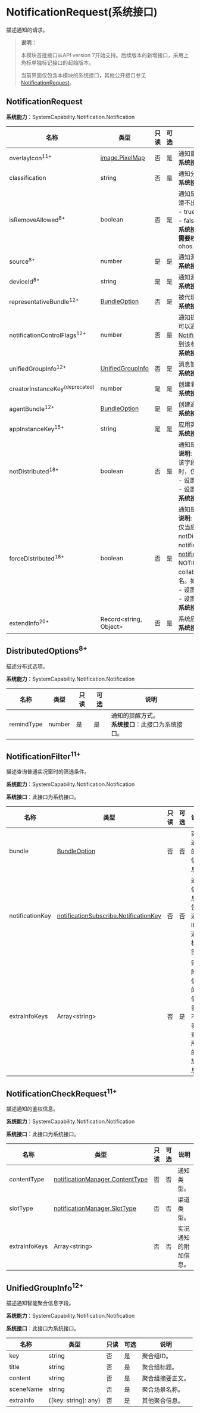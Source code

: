 # NotificationRequest(系统接口)
<!--Kit: Notification Kit-->
<!--Subsystem: Notification-->
<!--Owner: @michael_woo888-->
<!--Designer: @dongqingran; @wulong158-->
<!--Tester: @wanghong1997-->
<!--Adviser: @huipeizi-->

描述通知的请求。

> **说明：**
>
> 本模块首批接口从API version 7开始支持。后续版本的新增接口，采用上角标单独标记接口的起始版本。
>
> 当前界面仅包含本模块的系统接口，其他公开接口参见[NotificationRequest](./js-apis-inner-notification-notificationRequest.md)。

## NotificationRequest

**系统能力**：SystemCapability.Notification.Notification

| 名称                            | 类型                                                    |  只读 | 可选 | 说明                                                                    |
|-------------------------------| -------------------------------------------------------- | ----- | --- |-----------------------------------------------------------------------|
| overlayIcon<sup>11+</sup>      | [image.PixelMap](../apis-image-kit/arkts-apis-image-PixelMap.md)             |   否  | 是  | 通知重叠图标。图像像素的总字节数不超过192KB。<br>**系统接口**：此接口为系统接口。                                                 |
| classification                | string                                                   |   否  | 是  | 通知分类。<br>**系统接口**：此接口为系统接口。预留能力，暂未支持。                               |
| isRemoveAllowed<sup>8+</sup>   | boolean                                                  |   否  | 是  | 通知是否能被移除（点击通知下方删除按钮无法删除，左滑不出现删除按钮）。默认为false。<br> - true：是。<br> - false：否。<br>**系统接口**：此接口为系统接口。<br>**需要权限**：ohos.permission.SET_UNREMOVABLE_NOTIFICATION |
| source<sup>8+</sup>            | number                                                   |   是  | 是  | 通知源。<br>**系统接口**：此接口为系统接口。预留能力，暂未支持。                                |
| deviceId<sup>8+</sup>          | string                                                   |   是  | 是  | 通知源的deviceId。<br>**系统接口**：此接口为系统接口。预留能力，暂未支持。                       |
| representativeBundle<sup>12+</sup> | [BundleOption](js-apis-inner-notification-notificationCommonDef.md#bundleoption) | 否 | 是 | 被代理的包信息。<br>**系统接口**：此接口为系统接口。 |
| notificationControlFlags<sup>12+</sup>       | number                                                   |   否  | 是  | 通知提醒方式管控。<br>可以通过此接口减少当前通知的提醒方式。与[NotificationControlFlagStatus](js-apis-notificationManager-sys.md#notificationcontrolflagstatus12)的枚举进行按位或运算得到该参数。<br>**系统接口**：此接口为系统接口。            |
| unifiedGroupInfo<sup>12+</sup>       | [UnifiedGroupInfo](#unifiedgroupinfo12) |   否  | 是  |消息智能聚合信息字段。 <br>**系统接口**：此接口为系统接口。|
| creatorInstanceKey<sup>(deprecated)</sup>      | number |   是  | 是  | 创建者实例键值。 <br>**系统接口**：此接口为系统接口。|
| agentBundle<sup>12+</sup>       | [BundleOption](js-apis-inner-notification-notificationCommonDef.md#bundleoption) |   是  | 是  | 创建通知的代理包信息。 <br>**系统接口**：此接口为系统接口。|
| appInstanceKey<sup>15+</sup>       | string |   是  | 是  | 应用实例键值。 <br>**系统接口**：此接口为系统接口。|
| notDistributed<sup>18+</sup> | boolean | 否 | 是 | 通知是否不进行全场景跨设备协同显示，默认为false。<br/>**说明**:<br/>该字段与forceDistributed字段互斥，当两者同时配置时，仅notDistributed字段生效。<br/>-&nbsp;设置为true时：通知仅在本设备上显示。<br/>-&nbsp;设置为false时：通知将在所有协同设备上显示。<br>**系统接口**: 此接口为系统接口。 |
| forceDistributed<sup>18+</sup> | boolean | 否 | 是 | 通知是否强制进行全场景跨设备协同显示，默认为false。<br/>**说明**:<br/>仅当应用在跨设备协同管控名单中且未配置notDistributed字段时，该字段才会生效。通过读取notification_config.json文件（文件配置路径见：[notification_config_parse.h](https://gitee.com/openharmony/notification_distributed_notification_service/blob/master/services/ans/include/notification_config_parse.h) 中的NOTIFICAITON_CONFIG_FILE属性）中的collaborationFilter字段，查看是否包含应用的UID或包名。如果包含，说明是在应用跨设备协同管控名单中。<br>-&nbsp;设置为true时：通知将在所有协同设备上显示。<br/>-&nbsp;设置为false时：通知将按照协同管控名单显示。<br>**系统接口**: 此接口为系统接口。 |
| extendInfo<sup>20+</sup> | Record<string, Object> | 否 | 是 | 系统应用发布通知时的自定义扩展参数。<br>**系统接口**: 此接口为系统接口。 |

## DistributedOptions<sup>8+</sup>

描述分布式选项。

**系统能力**：SystemCapability.Notification.Notification

| 名称                    | 类型           | 只读 | 可选 | 说明                               |
| ---------------------- | -------------- | ---- | ---- | ---------------------------------- |
| remindType             | number         |  是  |  是   | 通知的提醒方式。<br>**系统接口**：此接口为系统接口。  |


## NotificationFilter<sup>11+</sup>

描述查询普通实况窗时的筛选条件。

**系统能力**：SystemCapability.Notification.Notification

**系统接口**：此接口为系统接口。

| 名称            | 类型                                   | 只读 | 可选 | 说明                               |
| ----------------| ------------------------------------- | ---- | ---- | ---------------------------------- |
| bundle          | [BundleOption](js-apis-inner-notification-notificationCommonDef.md#bundleoption) | 否 | 否   | 实况通知的包信息。|
| notificationKey | [notificationSubscribe.NotificationKey](js-apis-notificationSubscribe-sys.md#notificationkey) | 否 | 否   | 通知信息，包含通知ID和通知标签。   |
| extraInfoKeys   | Array\<string>                        | 否 |   是   | 筛选附加信息的键值列表。不填表示查询所有的附加信息。|


## NotificationCheckRequest<sup>11+</sup>

描述通知的鉴权信息。

**系统能力**：SystemCapability.Notification.Notification

**系统接口**：此接口为系统接口。

| 名称          | 类型                                                       | 只读 | 可选 | 说明              |
| --------------| --------------------------------------------------------- | ---- | ---- | ----------------- |
| contentType   | [notificationManager.ContentType](js-apis-notificationManager.md#contenttype) | 否 | 否   | 通知类型。         |
| slotType      | [notificationManager.SlotType](js-apis-notificationManager.md#slottype)       | 否 | 否   | 渠道类型。         |
| extraInfoKeys | Array\<string>                                            | 否 | 否 | 实况通知的附加信息。|

## UnifiedGroupInfo<sup>12+</sup>

描述通知智能聚合信息字段。

**系统能力**：SystemCapability.Notification.Notification

**系统接口**：此接口为系统接口。

| 名称                   | 类型            | 只读 | 可选 | 说明                               |
| ---------------------- | -------------- | ---- | ---- | ---------------------------------- |
| key          | string        | 否 | 是   | 聚合组ID。                   |
| title  | string | 否 | 是   | 聚合组标题。            |
| content  | string | 否 | 是   | 聚合组摘要正文。              |
| sceneName          | string        | 否 | 是   | 聚合场景名称。                   |
| extraInfo  | {[key: string]: any} | 否 |  是   | 其他聚合信息。            |
